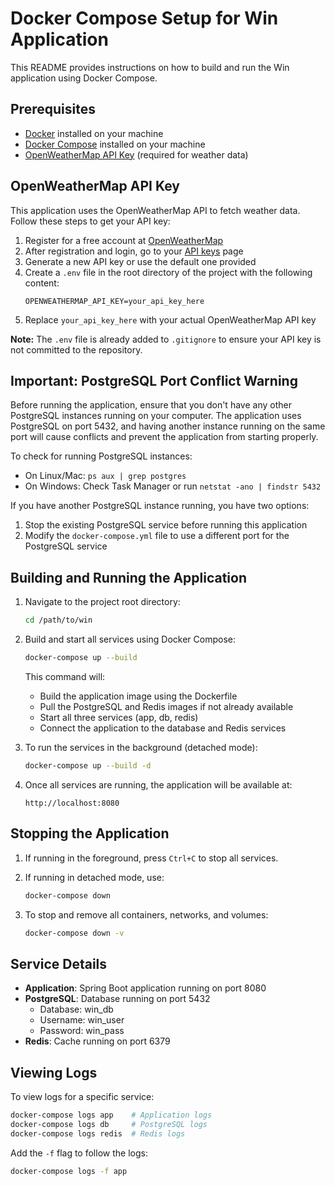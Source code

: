 # Docker Compose Setup for Win Application

This README provides instructions on how to build and run the Win application using Docker Compose.

## Prerequisites

- [Docker](https://docs.docker.com/get-docker/) installed on your machine
- [Docker Compose](https://docs.docker.com/compose/install/) installed on your machine
- [OpenWeatherMap API Key](#openweathermap-api-key) (required for weather data)

## OpenWeatherMap API Key

This application uses the OpenWeatherMap API to fetch weather data. Follow these steps to get your API key:

1. Register for a free account at [OpenWeatherMap](https://home.openweathermap.org/users/sign_up)
2. After registration and login, go to your [API keys](https://home.openweathermap.org/api_keys) page
3. Generate a new API key or use the default one provided
4. Create a `.env` file in the root directory of the project with the following content:
   ```
   OPENWEATHERMAP_API_KEY=your_api_key_here
   ```
5. Replace `your_api_key_here` with your actual OpenWeatherMap API key

**Note:** The `.env` file is already added to `.gitignore` to ensure your API key is not committed to the repository.

## Important: PostgreSQL Port Conflict Warning

Before running the application, ensure that you don't have any other PostgreSQL instances running on your computer. The application uses PostgreSQL on port 5432, and having another instance running on the same port will cause conflicts and prevent the application from starting properly.

To check for running PostgreSQL instances:
- On Linux/Mac: `ps aux | grep postgres`
- On Windows: Check Task Manager or run `netstat -ano | findstr 5432`

If you have another PostgreSQL instance running, you have two options:
1. Stop the existing PostgreSQL service before running this application
2. Modify the `docker-compose.yml` file to use a different port for the PostgreSQL service

## Building and Running the Application

1. Navigate to the project root directory:
   ```bash
   cd /path/to/win
   ```

2. Build and start all services using Docker Compose:
   ```bash
   docker-compose up --build
   ```

   This command will:
   - Build the application image using the Dockerfile
   - Pull the PostgreSQL and Redis images if not already available
   - Start all three services (app, db, redis)
   - Connect the application to the database and Redis services

3. To run the services in the background (detached mode):
   ```bash
   docker-compose up --build -d
   ```

4. Once all services are running, the application will be available at:
   ```
   http://localhost:8080
   ```

## Stopping the Application

1. If running in the foreground, press `Ctrl+C` to stop all services.

2. If running in detached mode, use:
   ```bash
   docker-compose down
   ```

3. To stop and remove all containers, networks, and volumes:
   ```bash
   docker-compose down -v
   ```

## Service Details

- **Application**: Spring Boot application running on port 8080
- **PostgreSQL**: Database running on port 5432
  - Database: win_db
  - Username: win_user
  - Password: win_pass
- **Redis**: Cache running on port 6379

## Viewing Logs

To view logs for a specific service:
```bash
docker-compose logs app    # Application logs
docker-compose logs db     # PostgreSQL logs
docker-compose logs redis  # Redis logs
```

Add the `-f` flag to follow the logs:
```bash
docker-compose logs -f app
```
